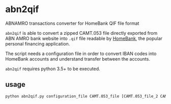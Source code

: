 # abn2qif
ABNAMRO transactions converter for HomeBank QIF file format

`abn2qif` is able to convert a zipped CAMT.053 file directly exported from ABN AMRO bank website into
`.qif` file readable by [HomeBank](http://homebank.free.fr/), the popular personal financing application.

The script needs a configuration file in order to convert IBAN codes into HomeBank accounts and understand transfer
between the accounts.

`abn2qif` requires python 3.5+ to be executed.

## usage

```bash
python abn2qif.py configuration_file CAMT.053_file [CAMT.053_file_2 CAMT.053_file_3 ...] 
```

